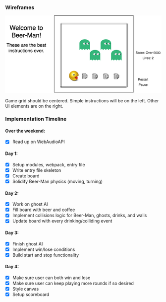 ### Wireframes

![Basic Layout](/images/wireframe.png)

Game grid should be centered. Simple instructions will be on the left. Other UI elements are on the right.

### Implementation Timeline
#### Over the weekend:
- [x] Read up on WebAudioAPI
#### Day 1: 
- [x] Setup modules, webpack, entry file
- [x] Write entry file skeleton
- [x] Create board
- [x] Solidify Beer-Man physics (moving, turning)
#### Day 2:
- [x] Work on ghost AI
- [x] Fill board with beer and coffee
- [x] Implement collisions logic for Beer-Man, ghosts, drinks, and walls
- [x] Update board with every drinking/colliding event
#### Day 3:
- [x] Finish ghost AI
- [x] Implement win/lose conditions
- [x] Build start and stop functionality
#### Day 4: 
- [x] Make sure user can both win and lose
- [x] Make sure user can keep playing more rounds if so desired
- [x] Style canvas
- [x] Setup scoreboard